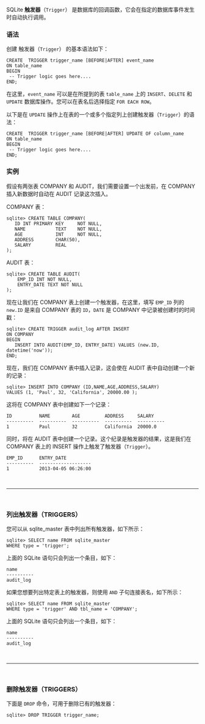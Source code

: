 SQLite **触发器**（``Trigger``） 是数据库的回调函数，它会在指定的数据库事件发生时自动执行调用。


### 语法

创建 触发器（``Trigger``） 的基本语法如下：
```
CREATE  TRIGGER trigger_name [BEFORE|AFTER] event_name 
ON table_name
BEGIN
 -- Trigger logic goes here....
END;
```

在这里，``event_name`` 可以是在所提到的表 ``table_name`` 上的 ``INSERT``、``DELETE`` 和 ``UPDATE`` 数据库操作。您可以在表名后选择指定 ``FOR EACH ROW``。

以下是在 ``UPDATE`` 操作上在表的一个或多个指定列上创建触发器（``Trigger``）的语法：
```
CREATE  TRIGGER trigger_name [BEFORE|AFTER] UPDATE OF column_name 
ON table_name
BEGIN
 -- Trigger logic goes here....
END;
```

### 实例

假设有两张表 COMPANY 和 AUDIT，我们需要设置一个出发前，在  COMPANY 插入新数据时自动在 AUDIT 记录这次插入。

COMPANY 表：
```
sqlite> CREATE TABLE COMPANY(
   ID INT PRIMARY KEY     NOT NULL,
   NAME           TEXT    NOT NULL,
   AGE            INT     NOT NULL,
   ADDRESS        CHAR(50),
   SALARY         REAL
);
```

AUDIT 表：
```
sqlite> CREATE TABLE AUDIT(
    EMP_ID INT NOT NULL,
    ENTRY_DATE TEXT NOT NULL
);
```

现在让我们在 COMPANY 表上创建一个触发器，在这里，填写 ``EMP_ID`` 列的 ``new.ID`` 是来自 COMPANY 表的 ``ID``，``DATE`` 是 COMPANY 中记录被创建时的时间戳：
```
sqlite> CREATE TRIGGER audit_log AFTER INSERT 
ON COMPANY
BEGIN
   INSERT INTO AUDIT(EMP_ID, ENTRY_DATE) VALUES (new.ID, datetime('now'));
END;
```

现在，我们在 COMPANY 表中插入记录，这会使在 AUDIT 表中自动创建一个新的记录：
```
sqlite> INSERT INTO COMPANY (ID,NAME,AGE,ADDRESS,SALARY)
VALUES (1, 'Paul', 32, 'California', 20000.00 );
```

这将在 COMPANY 表中创建如下一个记录：
```
ID          NAME        AGE         ADDRESS     SALARY
----------  ----------  ----------  ----------  ----------
1           Paul        32          California  20000.0
```

同时，将在 AUDIT 表中创建一个记录。这个纪录是触发器的结果，这是我们在 COMPANY 表上的 INSERT 操作上触发了触发器（``Trigger``）。

```
EMP_ID      ENTRY_DATE
----------  -------------------
1           2013-04-05 06:26:00
```


<br>
<hr>
<br>



### 列出触发器（TRIGGERS）

您可以从 sqlite_master 表中列出所有触发器，如下所示：
```
sqlite> SELECT name FROM sqlite_master
WHERE type = 'trigger';
```

上面的 SQLite 语句只会列出一个条目，如下：
```
name
----------
audit_log
```

如果您想要列出特定表上的触发器，则使用 ``AND`` 子句连接表名，如下所示：
```
sqlite> SELECT name FROM sqlite_master
WHERE type = 'trigger' AND tbl_name = 'COMPANY';
```

上面的 SQLite 语句只会列出一个条目，如下：
```
name
----------
audit_log
```


<br>
<hr>
<br>


### 删除触发器（TRIGGERS）

下面是 ``DROP`` 命令，可用于删除已有的触发器：
```
sqlite> DROP TRIGGER trigger_name;
```
